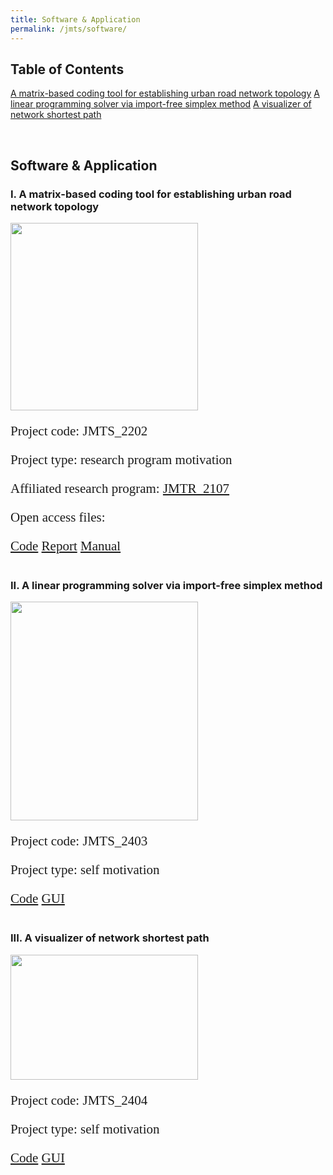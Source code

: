 ```yaml
---
title: Software & Application
permalink: /jmts/software/
---
```


<style>
.intro{
font-family:times;
font-size:21px;
}
</style>

## Table of Contents  
[A matrix-based coding tool for establishing urban road network topology](#jmts_2202) 
[A linear programming solver via import-free simplex method](#jmts_2403)
[A visualizer of network shortest path](#jmts_2404)

<a name="jmts_2202"/> 
<br>

## Software & Application
### I. A matrix-based coding tool for establishing urban road network topology

<div class="container">
    <div class="row">
        <div class="col-md-4">
          <img src="/JTRC/jmts/jmts_2202.png" class="center" width='300' height='300'>
        </div>
        <div class="col-md-5">
            <div class="intro">
            <p>Project code: JMTS_2202</p>
            <p>Project type: research program motivation</p>
            <p>Affiliated research program: <a href="https://yunqing-jia.github.io/JTRC/jmtr/researchtopic/#JMTR_2107">JMTR_2107</a></p>
            <p>Open access files: </p>
            <a href="https://github.com/Yunqing-Jia/JMTS_2202" class="btn btn-info active" aria-pressed="true">Code</a>
            <a href="https://yunqing-jia.github.io/JTRC/jmts/JMTS_2202_1_0R.pdf" target="_blank" class="btn btn-primary active" aria-pressed="true">Report</a>
            <a href="https://yunqing-jia.github.io/JTRC/jmts/JMTS_2202_1_0M.pdf" target="_blank" class="btn btn-slide active" aria-pressed="true">Manual</a>
            </div>
        </div>
    </div>
</div>

<a name="jmts_2403"/> 
<br>

### II. A linear programming solver via import-free simplex method

<div class="container">
    <div class="row">
        <div class="col-md-4">
          <img src="/JTRC/jmts/jmts_2403.png" class="center" width='300' height='350'>
        </div>
        <div class="col-md-5">
            <div class="intro">
            <p>Project code: JMTS_2403</p>
            <p>Project type: self motivation</p>
            <a href="https://github.com/Yunqing-Jia/JMTS_2403" class="btn btn-info active" aria-pressed="true">Code</a>
            <a href="https://yunqing-jia.github.io/JMTS_2403/" class="btn btn-video active" aria-pressed="true">GUI</a>
            </div>
        </div>
    </div>
</div>

<a name="jmts_2404"/> 
<br>

### III. A visualizer of network shortest path

<div class="container">
    <div class="row">
        <div class="col-md-5">
          <img src="/JTRC/jmts/jmts_2404.png" class="center" width='300' height='200'>
        </div>
        <div class="col-md-4">
            <div class="intro">
            <p>Project code: JMTS_2404</p>
            <p>Project type: self motivation</p>
            <a href="https://github.com/Yunqing-Jia/JMTS_2404" class="btn btn-info active" aria-pressed="true">Code</a>
            <a href="https://yunqing-jia.github.io/JMTS_2404/" class="btn btn-video active" aria-pressed="true">GUI</a>
            </div>
        </div>
    </div>
</div>

<br>
